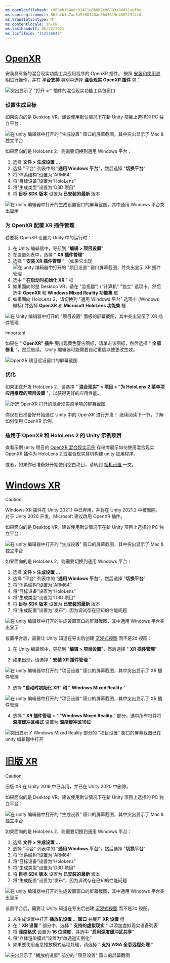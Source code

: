 ```yaml
---
ms.openlocfilehash: c965eb1b4edc91421e0b8b2e96893a04431aef6e
ms.sourcegitcommit: 86fafb3a7ac6a5f60340ae5041619e488223f4f0
ms.translationtype: MT
ms.contentlocale: zh-CN
ms.lasthandoff: 06/22/2021
ms.locfileid: "112536046"
---
```

# <a name="openxr"></a>[OpenXR](#tab/openxr)

安装具有新的混合现实功能工具应用程序的 OpenXR 插件。 按照 [安装和使用说明](../../welcome-to-mr-feature-tool.md)进行操作，并在 **平台支持** 类别中选择 **混合现实 OpenXR 插件** 包：

![突出显示了 "打开 xr" 插件的混合现实功能工具包窗口](../../images/feature-tool-openxr.png)

### <a name="setting-your-build-target"></a>设置生成目标

如果面向的是 Desktop VR，建议使用默认情况下在新 Unity 项目上选择的 PC 独立平台：

![在 unity 编辑器中打开的 "生成设置" 窗口的屏幕截图，其中突出显示了 Mac & 独立平台](../../images/wmr-config-img-3.png)

如果面向的是 HoloLens 2，则需要切换到通用 Windows 平台：

1. 选择 **文件 > 生成设置 ...**
2. 选择 "平台" 列表中的 "**通用 Windows 平台**"，然后选择 "**切换平台**"
3. 将“体系结构”设置为“ARM64”
4. 将“目标设备”设置为“HoloLens” 
5. 将“生成类型”设置为“D3D 项目”
6. 将 **目标 SDK 版本** 设置为 **已安装的最新** 版本

![在 unity 编辑器中打开的生成设置窗口的屏幕截图，其中通用 Windows 平台突出显示](../../images/wmr-config-img-4.png)

### <a name="configuring-xr-plugin-management-for-openxr"></a>为 OpenXR 配置 XR 插件管理

若要将 OpenXR 设置为 Unity 中的运行时：

1. 在 Unity 编辑器中，导航到 "**编辑 > 项目设置**"
2. 在设置列表中，选择 " **XR 插件管理**"
3. 选择 " **安装 XR 插件管理** " （如果它出现 ![ 在 unity 编辑器中打开的 "项目设置" 窗口屏幕截图，并突出显示 XR 插件管理](../../images/wmr-config-img-5.png)
4. 选中 " **在启动时初始化 XR** &quot; 框
5. 如果面向的是 Desktop VR，请在 &quot;监视器")  ("计算机" "独立" 选项卡，然后选中 **OpenXR** 和 **Windows Mixed Reality 功能集** 框
6. 如果面向 HoloLens 2，请切换到 "通用 Windows 平台" 选项卡 (Windows 徽标) 并选择 **OpenXR** 和 **Microsoft HoloLens 功能集** 框

![在 Unity 编辑器中打开的 "项目设置" 面板的屏幕截图，其中突出显示了 XR 插件管理](../../images/openxr-img-05.png)

> [!IMPORTANT]
> 如果在 " **OpenXR" 插件** 旁出现黄色警告图标，请单击该图标，然后选择 " **全部修复** "，然后继续。 Unity 编辑器可能需要自动重启以使更改生效。

![OpenXR 项目验证窗口的屏幕截图](../../images/openxr-img-06.png)

### <a name="optimization"></a>优化

如果正在开发 HoloLens 2，请选择 " **混合现实" > 项目 > "为 HoloLens 2 菜单项应用推荐的项目设置** "，以获得更好的应用性能。

![所选 OpenXR 打开的混合现实菜单项的屏幕截图](../../images/openxr-img-08.png)

你现在已准备好开始通过 Unity 中的 OpenXR 进行开发！  继续阅读下一节，了解如何使用 OpenXR 示例。

### <a name="unity-sample-projects-for-openxr-and-hololens-2"></a>适用于 OpenXR 和 HoloLens 2 的 Unity 示例项目

查看示例 unity 项目的 [OpenXR 混合现实示例](https://github.com/microsoft/OpenXR-Unity-MixedReality-Samples) 存储库展示如何使用混合现实 OpenXR 插件为 HoloLens 2 或混合现实耳机构建 unity 应用程序。

或者，如果你已准备好开始使用空白项目，请转到 [相机设置](../../camera-in-unity.md) 一文。

# <a name="windows-xr"></a>[Windows XR](#tab/windowsxr)

> [!CAUTION]
> Windows XR 插件在 Unity 2021.1 中已弃用，并将在 Unity 2021.2 中被删除。  对于 Unity 2020 开发，Microsoft 建议改用 OpenXR 插件。

如果面向的是 Desktop VR，建议使用默认情况下在新 Unity 项目上选择的 PC 独立平台：

![在 unity 编辑器中打开的 "生成设置" 窗口的屏幕截图，其中突出显示了 Mac & 独立平台](../../images/wmr-config-img-3.png)

如果面向的是 HoloLens 2，则需要切换到通用 Windows 平台：

1.  选择 **文件 > 生成设置 ...**
2.  选择 "平台" 列表中的 "**通用 Windows 平台**"，然后选择 "**切换平台**"
3.  将“体系结构”设置为“ARM64”
4.  将“目标设备”设置为“HoloLens” 
5.  将“生成类型”设置为“D3D 项目”
6.  将 **目标 SDK 版本** 设置为 **已安装的最新** 版本
7.  将“生成配置”设置为“发布”，因为调试存在已知的性能问题 

![在 unity 编辑器中打开的生成设置窗口的屏幕截图，其中通用 Windows 平台突出显示](../../images/wmr-config-img-4.png)

设置平台后，需要让 Unity 知道在导出后创建 [沉浸式视图](../../../../design/app-views.md) 而不是2d 视图：

1. 在 Unity 编辑器中，导航到 "**编辑 > 项目设置**"，然后选择 " **XR 插件管理**"

2. 如果出现，请选择 " **安装 XR 插件管理** "

![在 unity 编辑器中打开的 "项目设置" 窗口的屏幕截图，其中突出显示了 XR 插件管理](../../images/wmr-config-img-5.png)

3. 选择 **"启动时初始化 XR" 和 "** **Windows Mixed Reality** "

![在 unity 编辑器中打开的 "项目设置" 窗口的屏幕截图，其中突出显示了 XR 插件管理](../../images/wmr-config-img-7.png)

4. 选择 " **XR 插件管理**  >  " "**Windows Mixed Reality** " 部分，选中所有框并将 **深度缓冲区格式** 设置为 **深度缓冲区16位**

![突出显示了 Windows Mixed Reality 部分的 "项目设置" 窗口的屏幕截图已在 unity 编辑器中打开](../../images/wmr-config-img-8.png)

# <a name="legacy-xr"></a>[旧版 XR](#tab/legacy)

> [!CAUTION]
> 旧版 XR 在 Unity 2019 中已弃用，并已在 Unity 2020 中删除。

如果面向的是 Desktop VR，建议使用默认情况下在新 Unity 项目上选择的 PC 独立平台：

![在 unity 编辑器中打开的 "生成设置" 窗口的屏幕截图，其中突出显示了 Mac & 独立平台](../../images/wmr-config-img-3.png)

如果面向的是 HoloLens 2，则需要切换到通用 Windows 平台：

1.  选择 **文件 > 生成设置 ...**
2.  选择 "平台" 列表中的 "**通用 Windows 平台**"，然后选择 "**切换平台**"
3.  将“体系结构”设置为“ARM64”
4.  将“目标设备”设置为“HoloLens” 
5.  将“生成类型”设置为“D3D 项目”
6.  将 **目标 SDK 版本** 设置为 **已安装的最新** 版本
7.  将“生成配置”设置为“发布”，因为调试存在已知的性能问题 

![在 unity 编辑器中打开的生成设置窗口的屏幕截图，其中通用 Windows 平台突出显示](../../images/wmr-config-img-4.png)

设置平台后，需要让 Unity 知道在导出后创建 [沉浸式视图](../../../../design/app-views.md) 而不是2d 视图。

1. 从生成设置中打开 **播放机设置** ... **窗口** 并展开 **XR 设置** 组
2. 在 " **XR 设置** " 部分中，选择 " **支持的虚拟现实** " 以添加虚拟现实设备列表
3. 将 **深度格式** 设置为 **16 位深度**，并选中 "**启用深度缓冲区共享**"
4. 将“立体渲染模式”设置为“单通道实例化”
5. 如果要使用全息播放模式远程处理，请选择 " **支持 WSA 全息远程处理** "

![突出显示了 "播放机设置" 部分的 "项目设置" 窗口的屏幕截图](../../images/wmr-config-img-9.png)
